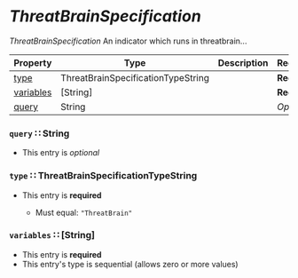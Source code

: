<a id="map6"></a>
# *ThreatBrainSpecification*

*ThreatBrainSpecification* An indicator which runs in threatbrain...

| Property | Type | Description | Required? |
| -------- | ---- | ----------- | --------- |
|[type](#type-threatbrainspecificationtypestring)|ThreatBrainSpecificationTypeString| |**Required**|
|[variables](#variables-string)|[String]| |**Required**|
|[query](#query-string)|String| |_Optional_|


<a id="query-string"></a>
### `query` ∷ String

* This entry is _optional_



<a id="type-threatbrainspecificationtypestring"></a>
### `type` ∷ ThreatBrainSpecificationTypeString

* This entry is **required**


  * Must equal: `"ThreatBrain"`

<a id="variables-string"></a>
### `variables` ∷ [String]

* This entry is **required**
* This entry's type is sequential (allows zero or more values)


